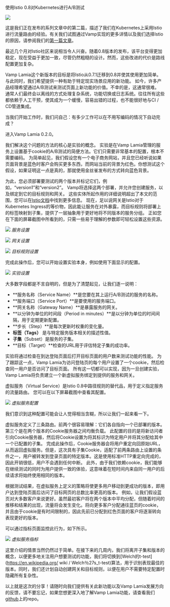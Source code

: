 使用Istio 0.8对Kubernetes进行A/B测试

![](https://cdn-images-1.medium.com/max/800/1*SEDs0n1m8vhTPlxOhrudJA.png)

这是我们正在发布的系列文章中的第二篇，描述了我们在Kubernetes上采用Istio进行流量路由的经验。有关我们试图通过Vamp实现的更多详情以及我们选择Istio的原因，请参阅我们的[第一篇文章](https://medium.com/vamp-io/putting-istio-to-work-8513f5218c51)。

最近几个月对Istio社区来说相当令人兴奋。随着0.8版本的发布，该平台变得更加稳定，现在受益于更加一致，尽管仍然粗糙的设计。然而，这些改进的代价是路线配置更加复杂。

Vamp Lamia这个新版本的目标是将Istio从0.7.1迁移到0.8并使其使用更加简单。与此同时，我们希望提供一种有助于特定现实场景应用的新功能。
如今，许多产品经理希望通过A/B测试来测试页面上新功能的价值。不幸的是，这通常很难。
通常人们最终会以离线的方式处理复杂系统，功能切换或日志系统。往往所有这些都依赖于人工干预，使其成为一个缓慢，容易出错的过程，也不能很好地与CI / CD管道集成。

当我们开始工作时，我们问自己：有多少工作可以在不用写编码的情况下自动完成？

进入Vamp Lamia 0.2.0。

我们解决这个问题的方法的核心是实验的概念。
实验是在Vamp Lamia管理的服务上设置基于cookie的A/B测试的简便方法。它们只需要非常基本的配置，根本不需要编码。
为简单起见，我们假设您有一个电子商务网站，并且您已经听说如果页面背景是蓝色时客户会购买更多东西，而网站当前的背景为红色。你想测试这个假设，如果证明这一点是真的，那就使用金丝雀发布的方式转向蓝色背景。

为此，您必须部署要测试的两个版本并标记它们，例如，“version1”和“version2”。 Vamp将选择这两个部署，并允许您创建服务，以及绑定到它的目标规则和网关。
这些实体所起作用的详细说明超出了本文的范围，您可以在[Istio文档](https://istio.io/docs/)中找到更多信息。
现在，足以说网关是Istio对于Kubernetes Ingress的等价物，因此能让服务在对外暴露，而目标规则将部署上的标签映射到子集，提供了一层抽象用于更好地将不同版本的服务分组。
正如您在下面的屏幕截图中所看到的，只需一些易于理解的参数即可轻松设置这些资源。

![](https://cdn-images-1.medium.com/max/800/1*PP5sAruEiaScSLOAfPB5ag.png)
*服务设置*

![](https://cdn-images-1.medium.com/max/800/1*9WAKB46rHvN-9qDtFvNOtQ.png)
*网关设置*

![](https://cdn-images-1.medium.com/max/800/1*LkGPB6j0HmOYTS5Mpk4MAA.png)
*目标规则设置*

完成此操作后，您可以开始设置实验本身，例如使用下面显示的配置。

![](https://cdn-images-1.medium.com/max/800/1*SlV79_8kbprKbbutXp7Spg.png)
*实验设置*

大多数字段都是不言自明的，但是为了清楚起见，让我们逐一说明：

 -  **服务名称（Service Name）**是您要在其上运行A/B测试的服务的名称。
 -  **服务端口（Service Port）**是要使用的服务端口。
 -  **网关名称（Gateway Name）**是暴露服务的网关。
 -  **以分钟为单位的时间段（Period in minutes）**是以分钟为单位的时间间隔，用于定期更新配置。
 -  **步长（Step）**是每次更新时权重的变化量。
 -  **标签（Tags）** 是与特定服务版本相关的描述性值。
 -  **子集**（Subset）是服务的子集。
 -  **目标（Target）**检查的URL用于评估特定子集的成功率。

实验将通过检查在到达登陆页面后打开目标页面的用户数来测试功能的性能。
为了跟踪这一点，Vamp Lamia为访问登陆页的每个用户设置了一个cookie，然后检查同一用户是否访问了目标页面。
所有这一切都可以实现，因为一旦创建实验，Vamp Lamia将负责建立一个新虚拟服务绑定到提供的服务和网关。

虚拟服务（Virtual Service）是Istio 0.8中路径规则的替代品，用于定义指定服务的流量路由。
您可以在以下屏幕截图中查看其配置。

![](https://cdn-images-1.medium.com/max/800/1*2VxrlhZT4_ReuZBzaasNVg.png)
*虚拟服务配置*

我们意识到这种配置可能会让人觉得相当含糊，所以让我们一起来看一下。

虚拟服务定义了三条路由。前两个很容易理解：它们各自指向一个已部署的版本。第三个是在两个版本的Cookie服务器之间均衡负载。
此配置的目的是将新访问者引向Cookie服务器，然后将Cookie设置为将其标识为特定用户并将其分配给其中一个已配置的子集。
完成此操作后，Cookie服务器会将用户重定向回原始URL，从而返回虚拟服务。但是，这次具有子集Cookie，适配了前两条路由上设置的条件之一，用户被转发到登录页面的特定版本。这是使用标准HTTP重定向完成的，因此开销很低，用户不会遇到任何中断。
此外，由于我们依赖cookie，我们能够在继续测试的同时为用户提供一致的体验，这意味着在短时间内来自同一用户的后续请求将始终使用相同的版本。

根据测试结果，在虚拟服务上定义的策略将使更多用户移动到更成功的版本，即用户达到登陆页面后访问了目标网页的总数比率更高的版本。
例如，让我们假设蓝页对大多数客户来说更好。虽然最初客户将在两个版本中平均分配，但随着时间的推移和结果的出现，流量将会发生变化。将向更多客户分配通往蓝页的cookie，并且由于cookie是有时间限制的，因此先前已分配到红色页面的客户将逐渐转向表现更好的版本。

可以通过指标页面监控此行为，如下所示。

![](https://cdn-images-1.medium.com/max/800/1*VbWOYP-7vpSoyjsYmVZ8aQ.png)
*虚拟服务指标*

这里介绍的情景当然仍然过于简单。在接下来的几周内，我们将离开子集和版本的概念，以便更多地关注用户想要测试的功能，我们将切换到[Welch的t-test](https://en.wikipedia.org/ wiki / Welch％27s_t-test)算法，用于识别表现最佳的版本。同时，我们还计划自动创建网关和目标规则，以便在用户不需要特定配置时隐藏所有复杂性。

以上就是这次的分享！请随时向我们提供有关此新功能以及Vamp Lamia发展方向的反馈，请不要忘记，如果您想更深入地了解Vamp Lamia功能，请查看我们[github](https://github.com/magneticio/vamp2setup)上的repo。

